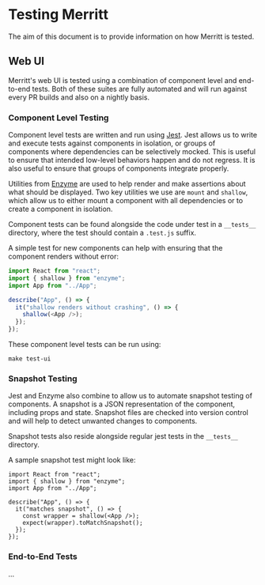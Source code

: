 # Testing Merritt

The aim of this document is to provide information on how Merritt is tested.


## Web UI

Merritt's web UI is tested using a combination of component level and end-to-end tests. Both of these suites are fully automated and will run against every PR builds and also on a nightly basis.


### Component Level Testing

Component level tests are written and run using [Jest](https://facebook.github.io/jest).  Jest allows us to write and execute tests against components in isolation, or groups of components where dependencies can be selectively mocked. This is useful to ensure that intended low-level behaviors happen and do not regress. It is also useful to ensure that groups of components integrate properly.

Utilities from [Enzyme](https://github.com/airbnb/enzyme) are used to help render and make assertions about what should be displayed. Two key utilities we use are `mount` and `shallow`, which allow us to either mount a component with all dependencies or to create a component in isolation.

Component tests can be found alongside the code under test in a `__tests__` directory, where the test should contain a `.test.js` suffix.

A simple test for new components can help with ensuring that the component renders without error:

```javascript
import React from "react";
import { shallow } from "enzyme";
import App from "../App";

describe("App", () => {
  it("shallow renders without crashing", () => {
    shallow(<App />);
  });
});
```

These component level tests can be run using:

```shell
make test-ui
```


### Snapshot Testing

Jest and Enzyme also combine to allow us to automate snapshot testing of components. A snapshot is a JSON representation of the component, including props and state.  Snapshot files are checked into version control and will help to detect unwanted changes to components.

Snapshot tests also reside alongside regular jest tests in the `__tests__` directory.

A sample snapshot test might look like:

```shell
import React from "react";
import { shallow } from "enzyme";
import App from "../App";

describe("App", () => {
  it("matches snapshot", () => {
    const wrapper = shallow(<App />);
    expect(wrapper).toMatchSnapshot();
  });
});
```


### End-to-End Tests

...